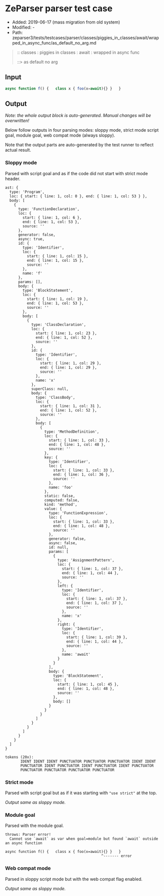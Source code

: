 # ZeParser parser test case

- Added: 2019-06-17 (mass migration from old system)
- Modified: -
- Path: zeparser3/tests/testcases/parser/classes/piggies_in_classes/await/wrapped_in_async_func/as_default_no_arg.md

> :: classes : piggies in classes : await : wrapped in async func
>
> ::> as default no arg

## Input

`````js
async function f() {   class x { foo(x=await){} }   }
`````

## Output

_Note: the whole output block is auto-generated. Manual changes will be overwritten!_

Below follow outputs in four parsing modes: sloppy mode, strict mode script goal, module goal, web compat mode (always sloppy).

Note that the output parts are auto-generated by the test runner to reflect actual result.

### Sloppy mode

Parsed with script goal and as if the code did not start with strict mode header.

`````
ast: {
  type: 'Program',
  loc: { start: { line: 1, col: 0 }, end: { line: 1, col: 53 } },
  body: [
    {
      type: 'FunctionDeclaration',
      loc: {
        start: { line: 1, col: 6 },
        end: { line: 1, col: 53 },
        source: ''
      },
      generator: false,
      async: true,
      id: {
        type: 'Identifier',
        loc: {
          start: { line: 1, col: 15 },
          end: { line: 1, col: 15 },
          source: ''
        },
        name: 'f'
      },
      params: [],
      body: {
        type: 'BlockStatement',
        loc: {
          start: { line: 1, col: 19 },
          end: { line: 1, col: 53 },
          source: ''
        },
        body: [
          {
            type: 'ClassDeclaration',
            loc: {
              start: { line: 1, col: 23 },
              end: { line: 1, col: 52 },
              source: ''
            },
            id: {
              type: 'Identifier',
              loc: {
                start: { line: 1, col: 29 },
                end: { line: 1, col: 29 },
                source: ''
              },
              name: 'x'
            },
            superClass: null,
            body: {
              type: 'ClassBody',
              loc: {
                start: { line: 1, col: 31 },
                end: { line: 1, col: 52 },
                source: ''
              },
              body: [
                {
                  type: 'MethodDefinition',
                  loc: {
                    start: { line: 1, col: 33 },
                    end: { line: 1, col: 48 },
                    source: ''
                  },
                  key: {
                    type: 'Identifier',
                    loc: {
                      start: { line: 1, col: 33 },
                      end: { line: 1, col: 36 },
                      source: ''
                    },
                    name: 'foo'
                  },
                  static: false,
                  computed: false,
                  kind: 'method',
                  value: {
                    type: 'FunctionExpression',
                    loc: {
                      start: { line: 1, col: 33 },
                      end: { line: 1, col: 48 },
                      source: ''
                    },
                    generator: false,
                    async: false,
                    id: null,
                    params: [
                      {
                        type: 'AssignmentPattern',
                        loc: {
                          start: { line: 1, col: 37 },
                          end: { line: 1, col: 44 },
                          source: ''
                        },
                        left: {
                          type: 'Identifier',
                          loc: {
                            start: { line: 1, col: 37 },
                            end: { line: 1, col: 37 },
                            source: ''
                          },
                          name: 'x'
                        },
                        right: {
                          type: 'Identifier',
                          loc: {
                            start: { line: 1, col: 39 },
                            end: { line: 1, col: 44 },
                            source: ''
                          },
                          name: 'await'
                        }
                      }
                    ],
                    body: {
                      type: 'BlockStatement',
                      loc: {
                        start: { line: 1, col: 45 },
                        end: { line: 1, col: 48 },
                        source: ''
                      },
                      body: []
                    }
                  }
                }
              ]
            }
          }
        ]
      }
    }
  ]
}

tokens (20x):
       IDENT IDENT IDENT PUNCTUATOR PUNCTUATOR PUNCTUATOR IDENT IDENT
       PUNCTUATOR IDENT PUNCTUATOR IDENT PUNCTUATOR IDENT PUNCTUATOR
       PUNCTUATOR PUNCTUATOR PUNCTUATOR PUNCTUATOR
`````

### Strict mode

Parsed with script goal but as if it was starting with `"use strict"` at the top.

_Output same as sloppy mode._

### Module goal

Parsed with the module goal.

`````
throws: Parser error!
  Cannot use `await` as var when goal=module but found `await` outside an async function

async function f() {   class x { foo(x=await){} }   }
                                            ^------- error
`````


### Web compat mode

Parsed in sloppy script mode but with the web compat flag enabled.

_Output same as sloppy mode._
